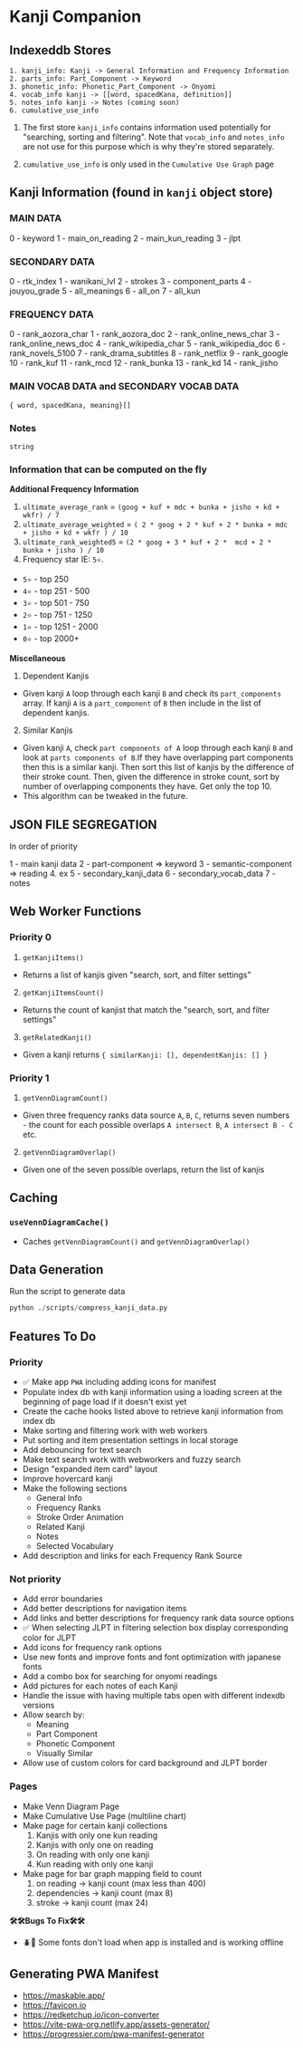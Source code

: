 # Kanji Companion

## Indexeddb Stores

```
1. kanji_info: Kanji -> General Information and Frequency Information
2. parts_info: Part_Component -> Keyword
3. phonetic_info: Phonetic_Part_Component -> Onyomi
4. vocab_info kanji -> [[word, spacedKana, definition]]
5. notes_info kanji -> Notes (coming soon)
6. cumulative_use_info
```

1. The first store `kanji_info` contains information used potentially for "searching, sorting and filtering".
   Note that `vocab_info` and `notes_info` are not use for this purpose which is why they're stored separately.

2. `cumulative_use_info` is only used in the `Cumulative Use Graph` page

## Kanji Information (found in `kanji` object store)

### MAIN DATA

0 - keyword
1 - main_on_reading
2 - main_kun_reading
3 - jlpt

### SECONDARY DATA

0 - rtk_index
1 - wanikani_lvl
2 - strokes
3 - component_parts
4 - jouyou_grade
5 - all_meanings
6 - all_on
7 - all_kun

### FREQUENCY DATA

0 - rank_aozora_char
1 - rank_aozora_doc
2 - rank_online_news_char
3 - rank_online_news_doc
4 - rank_wikipedia_char
5 - rank_wikipedia_doc
6 - rank_novels_5100
7 - rank_drama_subtitles
8 - rank_netflix
9 - rank_google
10 - rank_kuf
11 - rank_mcd
12 - rank_bunka
13 - rank_kd
14 - rank_jisho

### MAIN VOCAB DATA and SECONDARY VOCAB DATA

`{ word, spacedKana, meaning}[]`

### Notes

`string`

### Information that can be computed on the fly

**Additional Frequency Information**

1. `ultimate_average_rank` = `(goog + kuf + mdc + bunka + jisho + kd + wkfr) / 7`
2. `ultimate_average_weighted` = `( 2 * goog + 2 * kuf + 2 * bunka + mdc + jisho + kd + wkfr ) / 10`
3. `ultimate_rank_weighted5` = `(2 * goog + 3 * kuf + 2 *  mcd + 2 * bunka + jisho ) / 10`
4. Frequency star IE: `5⭐`.

- `5⭐` - top 250
- `4⭐` - top 251 - 500
- `3⭐` - top 501 - 750
- `2⭐` - top 751 - 1250
- `1⭐` - top 1251 - 2000
- `0⭐` - top 2000+

**Miscellaneous**

1. Dependent Kanjis

- Given kanji `A` loop through each kanji `B` and check its `part_components` array. If kanji `A` is a `part_component` of `B` then include in the list of dependent kanjis.

2. Similar Kanjis

- Given kanji `A`, check `part components of A` loop through each kanji `B` and look at `parts components of B`.If they have overlapping part components then this is a similar kanji. Then sort this list of kanjis by the difference of their stroke count. Then, given the difference in stroke count, sort by number of overlapping components they have. Get only the top 10.
- This algorithm can be tweaked in the future.

## JSON FILE SEGREGATION

In order of priority

1 - main kanji data
2 - part-component => keyword
3 - semantic-component => reading 4. ex
5 - secondary_kanji_data
6 - secondary_vocab_data
7 - notes

## Web Worker Functions

### Priority 0

1. `getKanjiItems()`

- Returns a list of kanjis given "search, sort, and filter settings"

2. `getKanjiItemsCount()`

- Returns the count of kanjist that match the "search, sort, and filter settings"

3. `getRelatedKanji()`

- Given a kanji returns `{ similarKanji: [], dependentKanjis: [] }`

### Priority 1

1. `getVennDiagramCount()`

- Given three frequency ranks data source `A`, `B`, `C`, returns seven numbers - the count for each possible overlaps `A intersect B`, `A intersect B - C` etc.

2. `getVennDiagramOverlap()`

- Given one of the seven possible overlaps, return the list of kanjis

## Caching

### `useVennDiagramCache()`

- Caches `getVennDiagramCount()` and `getVennDiagramOverlap()`

## Data Generation

Run the script to generate data

```python
python ./scripts/compress_kanji_data.py
```

## Features To Do

### Priority

- ✅ Make app `PWA` including adding icons for manifest
- Populate index db with kanji information using a loading screen at the beginning of page load if it doesn't exist yet
- Create the cache hooks listed above to retrieve kanji information from index db
- Make sorting and filtering work with web workers
- Put sorting and item presentation settings in local storage
- Add debouncing for text search
- Make text search work with webworkers and fuzzy search
- Design "expanded item card" layout
- Improve hovercard kanji
- Make the following sections
  - General Info
  - Frequency Ranks
  - Stroke Order Animation
  - Related Kanji
  - Notes
  - Selected Vocabulary
- Add description and links for each Frequency Rank Source

### Not priority

- Add error boundaries
- Add better descriptions for navigation items
- Add links and better descriptions for frequency rank data source options
- ✅ When selecting JLPT in filtering selection box display corresponding color for JLPT
- Add icons for frequency rank options
- Use new fonts and improve fonts and font optimization with japanese fonts
- Add a combo box for searching for onyomi readings
- Add pictures for each notes of each Kanji
- Handle the issue with having multiple tabs open with different indexdb versions
- Allow search by:
  - Meaning
  - Part Component
  - Phonetic Component
  - Visually Similar
- Allow use of custom colors for card background and JLPT border

### Pages

- Make Venn Diagram Page
- Make Cumulative Use Page (multiline chart)
- Make page for certain kanji collections
  1. Kanjis with only one kun reading
  2. Kanjis with only one on reading
  3. On reading with only one kanji
  4. Kun reading with only one kanji
- Make page for bar graph mapping field to count
  1. on reading -> kanji count (max less than 400)
  2. dependencies -> kanji count (max 8)
  3. stroke -> kanji count (max 24)

**🛠️🛠️Bugs To Fix🛠️🛠️**

- 🪲🐞 Some fonts don't load when app is installed and is working offline

## Generating PWA Manifest

- https://maskable.app/
- https://favicon.io
- https://redketchup.io/icon-converter
- https://vite-pwa-org.netlify.app/assets-generator/
- https://progressier.com/pwa-manifest-generator
